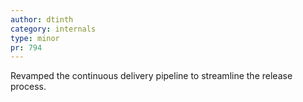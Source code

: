 ```yaml
---
author: dtinth
category: internals
type: minor
pr: 794
---
```


Revamped the continuous delivery pipeline to streamline the release process.